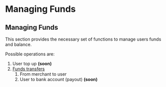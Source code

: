 # Managing Funds

## Managing Funds

This section provides the necessary set of functions to manage users funds and balance.

Possible operations are:

1. User top up **\(soon\)**
2. ​[Funds transfers](transfer-funds.md)​
   1. From merchant to user
   2. User to bank account \(payout\) **\(soon\)**

